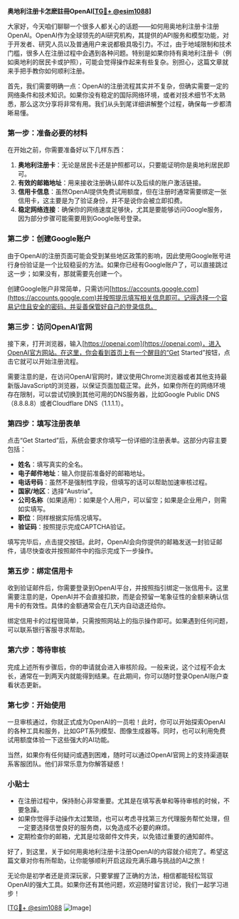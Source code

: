 **奥地利注册卡怎麽註冊OpenAI[[TG💪+ @esim1088](https://t.me/s/esim1088)]**

大家好，今天咱们聊聊一个很多人都关心的话题——如何用奥地利注册卡注册OpenAI。OpenAI作为全球领先的AI研究机构，其提供的API服务和模型功能，对于开发者、研究人员以及普通用户来说都极具吸引力。不过，由于地域限制和技术门槛，很多人在注册过程中会遇到各种问题。特别是如果你持有奥地利注册卡（例如奥地利的居民卡或护照），可能会觉得操作起来有些复杂。别担心，这篇文章就来手把手教你如何顺利注册。

首先，我们需要明确一点：OpenAI的注册流程其实并不复杂，但确实需要一定的网络条件和技术知识。如果你没有稳定的国际网络环境，或者对技术细节不太熟悉，那么这次分享将非常有用。我们从头到尾详细讲解整个过程，确保每一步都清晰易懂。

### 第一步：准备必要的材料

在开始之前，你需要准备好以下几样东西：

1. **奥地利注册卡**：无论是居民卡还是护照都可以，只要能证明你是奥地利居民即可。
2. **有效的邮箱地址**：用来接收注册确认邮件以及后续的账户激活链接。
3. **信用卡信息**：虽然OpenAI提供免费试用额度，但在注册时通常需要绑定一张信用卡，这主要是为了验证身份，并不是说你会被立即扣费。
4. **稳定网络连接**：确保你的网络速度足够快，尤其是要能够访问Google服务，因为部分步骤可能需要用到Google账号登录。

### 第二步：创建Google账户

由于OpenAI的注册页面可能会受到某些地区政策的影响，因此使用Google账号进行身份验证是一个比较稳妥的方法。如果你已经有Google账户了，可以直接跳过这一步；如果没有，那就需要先创建一个。

创建Google账户非常简单，只需访问[https://accounts.google.com](https://accounts.google.com)并按照提示填写相关信息即可。记得选择一个容易记住且安全的密码，并妥善保管好自己的登录信息。

### 第三步：访问OpenAI官网

接下来，打开浏览器，输入[https://openai.com](https://openai.com)，进入OpenAI官方网站。在这里，你会看到首页上有一个醒目的“Get Started”按钮，点击它就可以开始注册流程。

需要注意的是，在访问OpenAI官网时，建议使用Chrome浏览器或者其他支持最新版JavaScript的浏览器，以保证页面加载正常。此外，如果你所在的网络环境存在限制，可以尝试切换到其他可用的DNS服务器，比如Google Public DNS（8.8.8.8）或者Cloudflare DNS（1.1.1.1）。

### 第四步：填写注册表单

点击“Get Started”后，系统会要求你填写一份详细的注册表单。这部分内容主要包括：

- **姓名**：填写真实的全名。
- **电子邮件地址**：输入你提前准备好的邮箱地址。
- **电话号码**：虽然不是强制性字段，但填写的话可以帮助加速审核过程。
- **国家/地区**：选择“Austria”。
- **公司名称**（如果适用）：如果是个人用户，可以留空；如果是企业用户，则需如实填写。
- **职位**：同样根据实际情况填写。
- **验证码**：按照提示完成CAPTCHA验证。

填写完毕后，点击提交按钮。此时，OpenAI会向你提供的邮箱发送一封验证邮件，请尽快查收并按照邮件中的指示完成下一步操作。

### 第五步：绑定信用卡

收到验证邮件后，你需要登录到OpenAI平台，并按照指引绑定一张信用卡。这里需要注意的是，OpenAI并不会直接扣款，而是会预留一笔象征性的金额来确认信用卡的有效性。具体的金额通常会在几天内自动退还给你。

绑定信用卡的过程很简单，只需按照网站上的指示操作即可。如果遇到任何问题，可以联系银行客服寻求帮助。

### 第六步：等待审核

完成上述所有步骤后，你的申请就会进入审核阶段。一般来说，这个过程不会太长，通常在一到两天内就能得到结果。在此期间，你可以随时登录OpenAI账户查看状态更新。

### 第七步：开始使用

一旦审核通过，你就正式成为OpenAI的一员啦！此时，你可以开始探索OpenAI的各种工具和服务，比如GPT系列模型、图像生成器等。同时，也可以利用免费试用额度体验一下这些强大的AI功能。

当然，如果你有任何疑问或遇到困难，随时可以通过OpenAI官网上的支持渠道联系客服团队。他们非常乐意为你解答疑惑！

### 小贴士

- 在注册过程中，保持耐心非常重要。尤其是在填写表单和等待审核的时候，不要急躁。
- 如果你觉得手动操作太过繁琐，也可以考虑寻找第三方代理服务帮忙处理，但一定要选择信誉良好的服务商，以免造成不必要的麻烦。
- 定期检查你的邮箱，尤其是垃圾邮件文件夹，以免错过重要的通知邮件。

好了，到这里，关于如何用奥地利注册卡注册OpenAI的内容就介绍完了。希望这篇文章对你有所帮助，让你能够顺利开启这段充满乐趣与挑战的AI之旅！

无论你是初学者还是资深玩家，只要掌握了正确的方法，相信都能轻松驾驭OpenAI的强大工具。如果你还有其他问题，欢迎随时留言讨论，我们一起学习进步！

[[TG💪+ @esim1088](https://t.me/s/esim1088) ![Image](https://i.postimg.cc/4NQfJmqS/Snipaste-2025-05-13-00-14-12.png)]